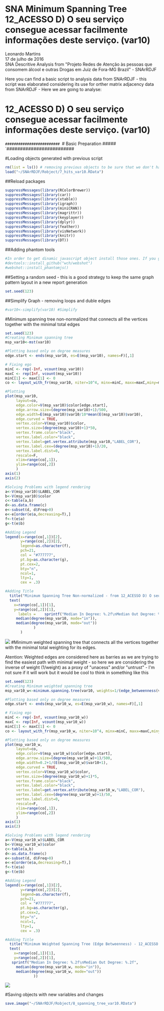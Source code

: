 # SNA Minimum Spanning Tree 12_ACESSO D) O seu serviço consegue acessar facilmente informações deste serviço. (var10)
Leonardo Martins  
17 de julho de 2016  
SNA Descritive Analysis from "Projeto Redes de Atenção às pessoas que consomem álcool e outras Drogas em Juiz de Fora-MG   Brazil"  - SNArRDJF

Here you can find a basic script to analysis data from SNArRDJF - this script was elaborated considering its use for orther matrix adjacency data from SNArRDJF - Here we are going to analyse:

# 12_ACESSO D) O seu serviço consegue acessar facilmente informações deste serviço. (var10)

`#########################
`# Basic Preparation #####
`#########################

#Loading objects generated with previous script 

```r
rm(list = ls()) # removing previous objects to be sure that we don't have objects conflicts name
load("~/SNArRDJF/Robject/7_hits_var10.RData")
```
##Reload packages

```r
suppressMessages(library(RColorBrewer))
suppressMessages(library(car))
suppressMessages(library(xtable))
suppressMessages(library(igraph))
suppressMessages(library(miniCRAN))
suppressMessages(library(magrittr))
suppressMessages(library(keyplayer))
suppressMessages(library(dplyr))
suppressMessages(library(feather))
suppressMessages(library(visNetwork))
suppressMessages(library(knitr))
suppressMessages(library(DT))
```
##Adding phantom tools

```r
#In order to get dinamic javascript object install those ones. If you get problems installing go to Stackoverflow.com and type your error to discover what to do. In some cases the libraries need to be intalled in outside R libs.
#devtools::install_github("wch/webshot")
#webshot::install_phantomjs()
```
##Setting a random seed - this is a good strategy to keep the same graph pattern layout in a new report generation

```r
set.seed(123)
```

##Simplify Graph - removing loops and duble edges 

```r
#var10<-simplify(var10) #Simplify
```

#Minimum spanning tree non-normalized that connects all the vertices together with the minimal total edges

```r
set.seed(123)
#Creating Minimum spanning tree
msp_var10<-mst(var10)

#Plotting based only on degree measures 
edge.start <- ends(msp_var10, es=E(msp_var10), names=F)[,1]

# Fixing ego
minC <- rep(-Inf, vcount(msp_var10))
maxC <- rep(Inf, vcount(msp_var10))
minC[1] <- maxC[1] <- 0
co <- layout_with_fr(msp_var10, niter=10^4, minx=minC, maxx=maxC,miny=minC, maxy=maxC, weights=E(msp_var10)$var10)

#Plotting
plot(msp_var10, 
     layout=co,
     edge.color=V(msp_var10)$color[edge.start],
     edge.arrow.size=(degree(msp_var10)+1)/500,
     edge.width=E(msp_var10)$var10/10*mean(E(msp_var10)$var10),
     edge.curved = TRUE,
     vertex.color=V(msp_var10)$color,
     vertex.size=(degree(msp_var10)+1)*50,
     vertex.frame.color="black",
     vertex.label.color="black",
     vertex.label=get.vertex.attribute(msp_var10,"LABEL_COR"),
     vertex.label.cex=(degree(msp_var10)+1)/20,
     vertex.label.dist=0,
     rescale=F,
     xlim=range(co[,1]), 
     ylim=range(co[,2])
     )
axis(1)
axis(2)

#Solving Problems with legend rendering 
a<-V(msp_var10)$LABEL_COR
b<-V(msp_var10)$color
c<-table(a,b)
d<-as.data.frame(c)
e<-subset(d, d$Freq>0)
e<-e[order(e$a,decreasing=T),] 
f<-t(e$a)
g<-t(e$b)

#Adding Legend
legend(x=range(co[,1])[2], 
       y=range(co[,2])[2],
       legend=as.character(f),
       pch=21,
       col = "#777777", 
       pt.bg=as.character(g),
       pt.cex=2,
       bty="n", 
       ncol=1,
       lty=1,
       cex = .3)

#Adding Title
  title("Minimum Spanning Tree Non-normalized - from 12_ACESSO D) O seu serviço consegue acessar facilmente informações deste serviço. (var10)", sub = "Source: from authors ")
  text( 
    x=range(co[,1])[1],
    y=range(co[,2])[1], 
      labels =    sprintf("Median In Degree: %.2f\nMedian Out Degree: %.2f",
     median(degree(msp_var10, mode="in")), 
     median(degree(msp_var10, mode="out"))
             )
       )
```

![](12_ACESSO_D_acessar_facilmente_informações_8_spanning_tree_files/figure-html/unnamed-chunk-6-1.png)<!-- -->
#Minimum weighted spanning tree that connects all the vertices together with the minimal total weighting for its edges. 

Atention: Weighted edges are considered here as barries as we are trying to find the easiest path with minimal weight - so here we are considering the inverse of weight (1/weight) as a proxy of "unacess" and/or "untrust" - I'm not sure if it will work but it would be cool to think in something like this  

```r
set.seed(123)
#Creating Minimum weighted spanning tree
msp_var10_w<-minimum.spanning.tree(var10, weights=1/(edge_betweenness(var10, weights=E(var10)$var10)+1))

#Plotting based only on degree measures 
edge.start <- ends(msp_var10_w, es=E(msp_var10_w), names=F)[,1]

# Fixing ego
minC <- rep(-Inf, vcount(msp_var10_w))
maxC <- rep(Inf, vcount(msp_var10_w))
minC[1] <- maxC[1] <- 0
co <- layout_with_fr(msp_var10_w, niter=10^4, minx=minC, maxx=maxC,miny=minC, maxy=maxC, weights =E(msp_var10_w)$var10)

#Plotting based only on degree measures 
plot(msp_var10_w, 
     layout=co,
     edge.color=V(msp_var10_w)$color[edge.start],
     edge.arrow.size=(degree(msp_var10_w)+1)/500,
     edge.width=0.2+1/(E(msp_var10_w)$var10+1),
     edge.curved = TRUE,
     vertex.color=V(msp_var10_w)$color,
     vertex.size=(degree(msp_var10_w)+1)*5,
     vertex.frame.color="black",
     vertex.label.color="black",
     vertex.label=get.vertex.attribute(msp_var10_w,"LABEL_COR"),
     vertex.label.cex=(degree(msp_var10_w)+1)/50,
     vertex.label.dist=0,
     rescale=F,
     xlim=range(co[,1]), 
     ylim=range(co[,2])
     )
axis(1)
axis(2)

#Solving Problems with legend rendering 
a<-V(msp_var10_w)$LABEL_COR
b<-V(msp_var10_w)$color
c<-table(a,b)
d<-as.data.frame(c)
e<-subset(d, d$Freq>0)
e<-e[order(e$a,decreasing=T),] 
f<-t(e$a)
g<-t(e$b)

#Adding Legend
legend(x=range(co[,1])[2], 
       y=range(co[,2])[2],
       legend=as.character(f),
       pch=21,
       col = "#777777", 
       pt.bg=as.character(g),
       pt.cex=2,
       bty="n", 
       ncol=1,
       lty=1,
       cex = .3)

#Adding Title
  title("Minimum Weighted Spanning Tree (Edge Betweenness) - 12_ACESSO D) O seu serviço consegue acessar facilmente informações deste serviço. (var10)", sub = "Source: from authors ")
  text( 
    x=range(co[,1])[1],
    y=range(co[,2])[1], 
   sprintf("Median In Degree: %.2f\nMedian Out Degree: %.2f",
     median(degree(msp_var10_w, mode="in")), 
     median(degree(msp_var10_w, mode="out"))
             ))
```

![](12_ACESSO_D_acessar_facilmente_informações_8_spanning_tree_files/figure-html/unnamed-chunk-7-1.png)<!-- -->


#Saving objects with new variables and changes

```r
save.image("~/SNArRDJF/Robject/8_spanning_tree_var10.RData") 
```

